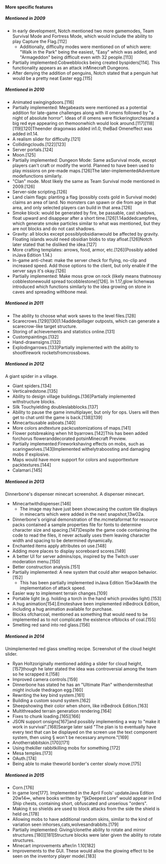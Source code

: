 #### More specific features
##### Mentioned in 2009
- In early development, Notch mentioned two more gamemodes, Team Survival Mode and Fortress Mode, which would include the ability to play Capture the Flag.[112]
	- Additionally, difficulty modes were mentioned on of which were: "Walk in the Park" being the easiest, "Easy" which was added, and "Armageddon" being difficult even with 32 people.[113]
- Partially implemented:Cobwebblocks being created byspiders[114]. This functionality appears as an attack inMinecraft Dungeons.
- After denying the addition of penguins, Notch stated that a penguin hat would be a pretty neat Easter egg.[115]

##### Mentioned in 2010
- Animated swingingdoors.[116]
- Partially implemented: Megabeasts were mentioned as a potential addition for late-game challenges along with ill omens followed by "a night of absolute horror". Ideas of ill omens were flickeringtorchesand a big red eye appearing on themoonwhich would look around.[117][118][119][120]Theender dragonwas added in1.0, theBad Omeneffect was added in1.14.
- A realism slider for difficulty.[121]
- Collidingclouds.[122][123]
- Server portals.[124]
- Moon.[125]
- Partially implemented: Dungeon Mode: Same asSurvival mode, except players can't craft or modify the world. Planned to have been used to play missions on pre-made maps.[126]The later-implementedAdventure modefunctions similarly.
- "Clan" mode. Most likely the same as Team Survival mode mentioned in 2009.[126]
- Server-side scripting.[126]
- Land claim flags: planting a flag (possibly costs gold in Survival mode) claims an area of land. No monsters can spawn or die from age in that area, and only selected players can build in that area.[126]
- Smoke block: would be generated by fire, be passable, cast shadows, float upward and disappear after a short time.[126]1.14addedcampfires, which generate smoke particles similar to what was mentioned, but they are not blocks and do not cast shadows.
- Gravity: all blocks except possiblyobsidianwould be affected by gravity. Floating islands would need obsidian blobs to stay afloat.[126]Notch later stated that he disliked the idea.[127]
- More crafting templates: arrows, food, armor, etc.[126](Possibly added inJava Edition 1.14.)
- In-game anti-cheat: make the server check for flying, no-clip and increased speed. Add those options to the client, but only enable if the server says it's okay.[126]
- Partially implemented: Make moss grow on rock (likely means thatmossy cobblestonewould spread tocobblestone)[126]. In 1.17,glow lichenwas introduced which functions similarly to the idea growing on stone in caves and spreading withbone meal.

##### Mentioned in 2011
- The ability to choose what work saves to the level files.[128]
- Scarecrows.[129][130]1.14addedpillager outposts, which can generate a scarecrow-like target structure.
- Storing of achievements and statistics online.[131]
- Custompaintings.[132]
- Hand-drawnsigns.[132]
- Explodingarrows.[133]Partially implemented with the ability to shootfirework rocketsfromcrossbows.

##### Mentioned in 2012
A giant spider in a village.
- Giant spiders.[134]
- Verticalredstone.[135]
- Ability to design village buildings.[136]Partially implemented withstructure blocks.
- Silk Touchyielding doubleslabblocks.[137]
- Ability to pause the game inmultiplayer, but only for ops. Users will then get to chat until the game is back.[138][139]
- Minecartsusable asboats.[140]
- More colors andtexture packcustomizations of maps.[141]
- Flower potsbreaking when hit byarrows.[142]This has been added forchorus floweranddecorated potsinMinecraft Preview.
- Partially implemented:Fireworkshaving effects on mobs, such as scaringwolves.[143]Implemented withelytraboosting and damaging mobs if explosive.
- Maps would have more support for colors and supporttexture packtextures.[144]
- Calamari.[145]

##### Mentioned in 2013
Dinnerbone's dispenser minecart screenshot.
A dispenser minecart.
- Minecartwithdispenser.[146]
	- The image may have just been showcasing the custom tile displays in minecarts which were added in the next snapshot,13w02a.
- Dinnerbone's original demonstration of the.mcmetaformat for resource packs contained a sample properties file for fonts to determine character size and spacing.[147]Despite the game code containing the code to read the files, it never actually uses them leaving character width and spacing to be determined dynamically.
- Enchanted items apply attributes on use.[148]
- Adding more places to display scoreboard scores.[149]
- A better UI for server admins/ops, inspired by the Twitch user moderation menu.[150]
- Better construction analysis.[151]
- Partially implemented: A new system that could alter weapon behavior.[152]
	- This has been partially implemented inJava Edition 15w34awith the implementation of attack speed.
- Easier way to implement terrain changes.[109]
- Portable light (e.g. holding a torch in the hand which provides light).[153]
- A hug animation[154].Emoteshave been implemented inBedrock Edition, including a hug animation available for purchase.
- Blocks ofcharcoal, mentioned as something that would need to be implemented as to not complicate the existence ofblocks of coal.[155]
- Smelting red sand into red glass.[156]

##### Mentioned in 2014
Unimplemented red glass smelting recipe.
Screenshot of the cloud height slider.
- Ryan Holtzoriginally mentioned adding a slider for cloud height,[157]though he later stated the idea was controversial among the team so he scrapped it.[158]
- Improved camera controls.[159]
- Dinnerbone has stated he has an "Ultimate Plan" withendermitesthat might include thedragon egg.[160]
- Rewriting the key bind system.[161]
- Building a custom sound system.[162]
- Sheepshowing their color when shorn, like inBedrock Edition.[163]
- Multithreaded terrain generation rendering.[164]
- Fixes to chunk loading.[165][166]
- JSON support onsigns[167]and possibly implementing a way to "make it work in survival".[168]Searge later said "The plan is to eventually have every text that can be displayed on the screen use the text component system, then using § won't be necessary anymore."[169]
- Anotherrabbitskin.[170][171]
- Using thekiller rabbitkilling mobs for something.[172]
- Mesa temples.[173]
- OAuth.[174]
- Being able to make theworld border's center slowly move.[175]

##### Mentioned in 2015
- Corn.[176]
- In game lore[177]. Implemented in the April Fools' updateJava Edition 20w14∞, where books written by "§kDeepest Lore" would appear in End Ship chests, containing short, obfuscated and unserious "orders".
- Making it so shields are used to block attacks from the side the shield is held on.[178]
- Allowing mobs to have additional random skins, similar to the kind of variation seen inhorses,cats,wolvesandrabbits.[179]
- Partially implemented: Giving/clonethe ability to rotate and mirror structures.[180][181]Structure blocks were later given the ability to rotate structures.
- Minecart improvements after/in 1.10[182]
- Improvements to the GUI. These would allow the glowing effect to be seen on the inventory player model.[183]

